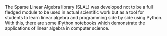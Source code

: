 The Sparse Linear Algebra library (SLAL) was developed not to be a full fledged 
module to be used in actual scientific work but as a tool for students to learn
linear algebra and programming side by side using Python. 
With this, there are some iPython notebooks which demonstrate the applications
of linear algebra in computer science. 
